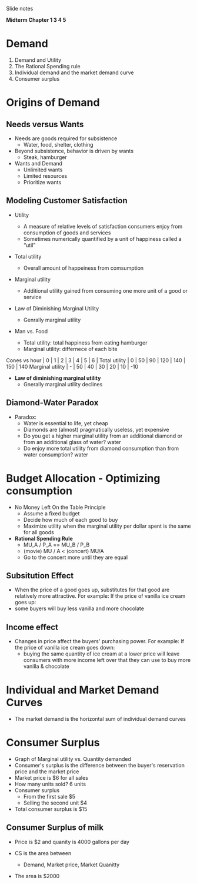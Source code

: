 Slide notes

**Midterm Chapter 1 3 4 5**

# Demand

1. Demand and Utility
2. The Rational Spending rule
3. Individual demand and the market demand curve
4. Consumer surplus

# Origins of Demand


## Needs versus Wants
- Needs are goods required for subsistence
  - Water, food, shelter, clothing
- Beyond subsistence, behavior is driven by wants
  - Steak, hamburger
- Wants and Demand
  - Unlimited wants
  - Limited resources
  - Prioritize wants

## Modeling Customer Satisfaction
- Utility
  - A measure of relative levels of satisfaction consumers enjoy from consumption of goods and services
  - Sometimes numerically quantified by a unit of happiness called a “util”
- Total utility
  - Overall amount of happeiness from comsumption
- Marginal utility
  - Additional utility gained from consuming one more unit of a good or service
- Law of Diminishing Marginal Utility
  - Genrally marginal utility

- Man vs. Food
  - Total utility: total happiness from eating hamburger
  - Marginal utility: differnece of each bite

Cones vs hour | 0 | 1 | 2 | 3 | 4 | 5 | 6 |
Total utility | 0 | 50 | 90 | 120 | 140 | 150 | 140
Marginal utility | - | 50 | 40 | 30 | 20 | 10 | -10

- **Law of diminishing marginal utility**
  - Gnerally marginal utility declines

## Diamond-Water Paradox
- Paradox:
  - Water is essential to life, yet cheap
  - Diamonds are (almost) pragmatically useless, yet expensive
  - Do you get a higher marginal utility from an additional diamond or from an additional glass of water? water
  - Do enjoy more total utility from diamond consumption than from water consumption? water

# Budget Allocation - Optimizing consumption
- No Money Left On the Table Principle
  - Assume a fixed budget
  - Decide how much of each good to buy
  - Maximize utility when the marginal utility per dollar spent is the same for all goods
- **Rational Spending Rule**
  - MU\_A / P\_A == MU\_B / P\_B
  - (movie) MU / A < (concert) MU/A
  - Go to the concert more until they are equal


## Subsitution Effect
- When the price of a good goes up, substitutes for that good are relatively more attractive. For example: If the price of vanilla ice cream goes up:
 - some buyers will buy less vanilla and more chocolate

## Income effect
- Changes in price affect the buyers' purchasing power. For example: If the price of vanilla ice cream goes down:
  - buying the same quantity of ice cream at a lower price will leave consumers with more income left over that they can use to buy more vanilla & chocolate

# Individual and Market Demand Curves
- The market demand is the horizontal sum of individual demand curves

# Consumer Surplus
- Graph of Marginal utility vs. Quantity demanded
- Consumer's surplus is the difference between the buyer's reservation price and the market price
- Market price is $6 for all sales
- How many units sold? 6 units
- Consumer surplus
  - From the first sale $5
  - Selling the second unit $4
- Total consumer surplus is $15

## Consumer Surplus of milk

- Price is $2 and quanity is 4000 gallons per day
- CS is the area between
  - Demand, Market price, Market Quanitty

- The area is $2000 
